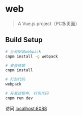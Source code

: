 # web

> A Vue.js project（PC多页面）

## Build Setup

``` bash
# 全局安装webpack
cnpm install -g webpack

# 安装依赖
cnpm install

# 打包代码
webpack

# 开发过程中, 打包代码
cnpm run dev
```

访问 [localhost:8088](http://localhost:8088) 